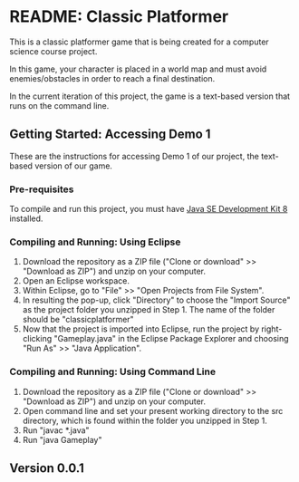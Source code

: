 # README: Classic Platformer
This is a classic platformer game that is being created for a computer science course project.

In this game, your character is placed in a world map and must avoid enemies/obstacles in order to reach a final destination.

In the current iteration of this project, the game is a text-based version that runs on the command line. 

## Getting Started: Accessing Demo 1
These are the instructions for accessing Demo 1 of our project, the text-based version of our game. 

### Pre-requisites

To compile and run this project, you must have [Java SE Development Kit 8](https://www.oracle.com/technetwork/java/javase/downloads/jdk8-downloads-2133151.html) installed. 

### Compiling and Running: Using Eclipse
 1. Download the repository as a ZIP file ("Clone or download" >> "Download as ZIP") and unzip on your computer.
 2. Open an Eclipse workspace.
 3. Within Eclipse, go to "File" >> "Open Projects from File System".
 4. In resulting the pop-up, click "Directory" to choose the "Import Source" as the project folder you unzipped in Step 1. The name of the folder should be "classicplatformer"
 5. Now that the project is imported into Eclipse, run the project by right-clicking "Gameplay.java" in the Eclipse Package Explorer and choosing "Run As" >> "Java Application".

### Compiling and Running: Using Command Line
 1. Download the repository as a ZIP file ("Clone or download" >> "Download as ZIP") and unzip on your computer.
 2. Open command line and set your present working directory to the src directory, which is found within the folder you unzipped in Step 1. 
 3. Run "javac *.java"
 4. Run "java Gameplay"

## Version 0.0.1
